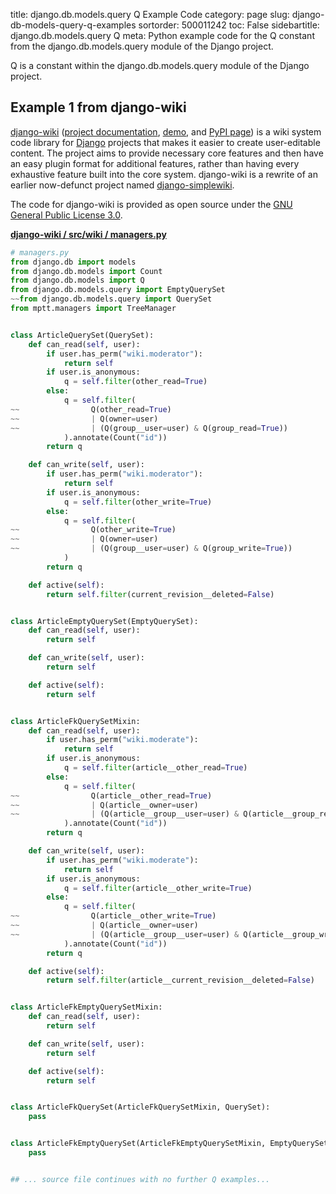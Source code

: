 title: django.db.models.query Q Example Code
category: page
slug: django-db-models-query-q-examples
sortorder: 500011242
toc: False
sidebartitle: django.db.models.query Q
meta: Python example code for the Q constant from the django.db.models.query module of the Django project.


Q is a constant within the django.db.models.query module of the Django project.


## Example 1 from django-wiki
[django-wiki](https://github.com/django-wiki/django-wiki)
([project documentation](https://django-wiki.readthedocs.io/en/master/),
[demo](https://demo.django-wiki.org/),
and [PyPI page](https://pypi.org/project/django-wiki/))
is a wiki system code library for [Django](/django.html)
projects that makes it easier to create user-editable content.
The project aims to provide necessary core features and then
have an easy plugin format for additional features, rather than
having every exhaustive feature built into the core system.
django-wiki is a rewrite of an earlier now-defunct project
named [django-simplewiki](https://code.google.com/p/django-simple-wiki/).

The code for django-wiki is provided as open source under the
[GNU General Public License 3.0](https://github.com/django-wiki/django-wiki/blob/master/COPYING).

[**django-wiki / src/wiki / managers.py**](https://github.com/django-wiki/django-wiki/blob/master/src/wiki/./managers.py)

```python
# managers.py
from django.db import models
from django.db.models import Count
from django.db.models import Q
from django.db.models.query import EmptyQuerySet
~~from django.db.models.query import QuerySet
from mptt.managers import TreeManager


class ArticleQuerySet(QuerySet):
    def can_read(self, user):
        if user.has_perm("wiki.moderator"):
            return self
        if user.is_anonymous:
            q = self.filter(other_read=True)
        else:
            q = self.filter(
~~                Q(other_read=True)
~~                | Q(owner=user)
~~                | (Q(group__user=user) & Q(group_read=True))
            ).annotate(Count("id"))
        return q

    def can_write(self, user):
        if user.has_perm("wiki.moderator"):
            return self
        if user.is_anonymous:
            q = self.filter(other_write=True)
        else:
            q = self.filter(
~~                Q(other_write=True)
~~                | Q(owner=user)
~~                | (Q(group__user=user) & Q(group_write=True))
            )
        return q

    def active(self):
        return self.filter(current_revision__deleted=False)


class ArticleEmptyQuerySet(EmptyQuerySet):
    def can_read(self, user):
        return self

    def can_write(self, user):
        return self

    def active(self):
        return self


class ArticleFkQuerySetMixin:
    def can_read(self, user):
        if user.has_perm("wiki.moderate"):
            return self
        if user.is_anonymous:
            q = self.filter(article__other_read=True)
        else:
            q = self.filter(
~~                Q(article__other_read=True)
~~                | Q(article__owner=user)
~~                | (Q(article__group__user=user) & Q(article__group_read=True))
            ).annotate(Count("id"))
        return q

    def can_write(self, user):
        if user.has_perm("wiki.moderate"):
            return self
        if user.is_anonymous:
            q = self.filter(article__other_write=True)
        else:
            q = self.filter(
~~                Q(article__other_write=True)
~~                | Q(article__owner=user)
~~                | (Q(article__group__user=user) & Q(article__group_write=True))
            ).annotate(Count("id"))
        return q

    def active(self):
        return self.filter(article__current_revision__deleted=False)


class ArticleFkEmptyQuerySetMixin:
    def can_read(self, user):
        return self

    def can_write(self, user):
        return self

    def active(self):
        return self


class ArticleFkQuerySet(ArticleFkQuerySetMixin, QuerySet):
    pass


class ArticleFkEmptyQuerySet(ArticleFkEmptyQuerySetMixin, EmptyQuerySet):
    pass


## ... source file continues with no further Q examples...

```

